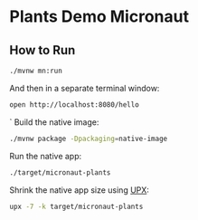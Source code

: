 # Plants Demo Micronaut

## How to Run

```bash
./mvnw mn:run
```

And then in a separate terminal window:

```bash
open http://localhost:8080/hello
```
`
Build the native image:

```bash
./mvnw package -Dpackaging=native-image
```

Run the native app:

```bash
./target/micronaut-plants
```

Shrink the native app size using [UPX](https://medium.com/graalvm/compressed-graalvm-native-images-4d233766a214):

```bash
upx -7 -k target/micronaut-plants
```
